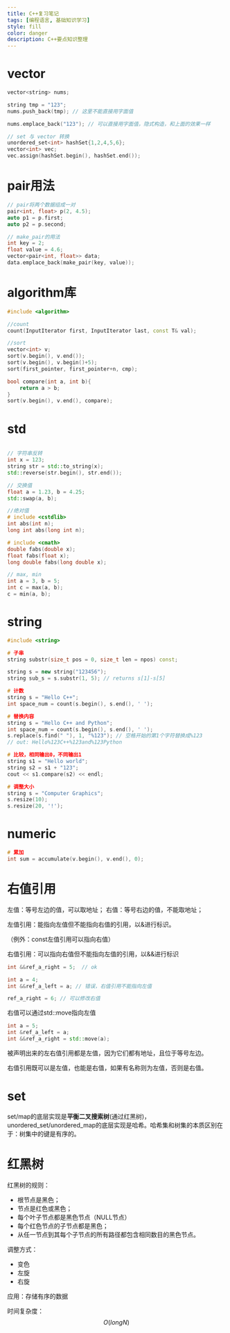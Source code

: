```yaml
---
title: C++复习笔记
tags: [编程语言, 基础知识学习]
style: fill
color: danger
description: C++要点知识整理
---
```


# vector

```C++
vector<string> nums;

string tmp = "123";
nums.push_back(tmp); // 这里不能直接用字面值

nums.emplace_back("123"); // 可以直接用字面值，隐式构造，和上面的效果一样

// set 与 vector 转换
unordered_set<int> hashSet{1,2,4,5,6};
vector<int> vec;
vec.assign(hashSet.begin(), hashSet.end());

```


# pair用法
```C++
// pair将两个数据组成一对
pair<int, float> p(2, 4.5);
auto p1 = p.first;
auto p2 = p.second;

// make_pair的用法
int key = 2;
float value = 4.6;
vector<pair<int, float>> data;
data.emplace_back(make_pair(key, value));
```


# algorithm库

```C++
#include <algorithm>

//count
count(InputIterator first, InputIterator last, const T& val);

//sort
vector<int> v;
sort(v.begin(), v.end());
sort(v.begin(), v.begin()+5);
sort(first_pointer, first_pointer+n, cmp);

bool compare(int a, int b){
    return a > b;
}
sort(v.begin(), v.end(), compare);

```


# std

```C++

// 字符串反转
int x = 123;
string str = std::to_string(x);
std::reverse(str.begin(), str.end());

// 交换值
float a = 1.23, b = 4.25;
std::swap(a, b);

//绝对值
# include <cstdlib>
int abs(int n);
long int abs(long int n);

# include <cmath>
double fabs(double x);
float fabs(float x);
long double fabs(long double x);

// max, min
int a = 3, b = 5;
int c = max(a, b);
c = min(a, b);


```


# string

```C++
#include <string>

# 子串
string substr(size_t pos = 0, size_t len = npos) const;

string s = new string("123456");
string sub_s = s.substr(1, 5); // returns s[1]-s[5]

# 计数
string s = "Hello C++";
int space_num = count(s.begin(), s.end(), ' ');

# 替换内容
string s = "Hello C++ and Python";
int space_num = count(s.begin(), s.end(), ' ');
s.replace(s.find(" "), 1, "%123"); // 空格开始的第1个字符替换成%123
// out: Hello%123C++%123and%123Python

# 比较，相同输出0，不同输出1
string s1 = "Hello world";
string s2 = s1 + "123";
cout << s1.compare(s2) << endl;

# 调整大小
string s = "Computer Graphics";
s.resize(10);
s.resize(20, '!');

```


# numeric

```C++
# 累加
int sum = accumulate(v.begin(), v.end(), 0);
```

# 右值引用

左值：等号左边的值，可以取地址；
右值：等号右边的值，不能取地址；

左值引用：能指向左值但不能指向右值的引用，以&进行标识。

（例外：const左值引用可以指向右值）

右值引用：可以指向右值但不能指向左值的引用，以&&进行标识

```C++
int &&ref_a_right = 5;  // ok

int a = 4;
int &&ref_a_left = a; // 错误，右值引用不能指向左值

ref_a_right = 6; // 可以修改右值
```

右值可以通过std::move指向左值

```C++
int a = 5;
int &ref_a_left = a;
int &&ref_a_right = std::move(a);
```

被声明出来的左右值引用都是左值，因为它们都有地址，且位于等号左边。

右值引用既可以是左值，也能是右值，如果有名称则为左值，否则是右值。


# set

set/map的底层实现是**平衡二叉搜索树**(通过红黑树)，unordered_set/unordered_map的底层实现是哈希。哈希集和树集的本质区别在于：树集中的键是有序的。

# 红黑树

红黑树的规则：
 * 根节点是黑色；
 * 节点是红色或黑色；
 * 每个叶子节点都是黑色节点（NULL节点）
 * 每个红色节点的子节点都是黑色；
 * 从任一节点到其每个子节点的所有路径都包含相同数目的黑色节点。

调整方式：
  * 变色
  * 左旋
  * 右旋

应用：存储有序的数据

时间复杂度： $$ O(longN) $$